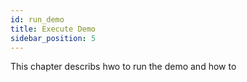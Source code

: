 ```yaml
---
id: run_demo
title: Execute Demo
sidebar_position: 5
---
```


This chapter describs hwo to run the demo and how to 